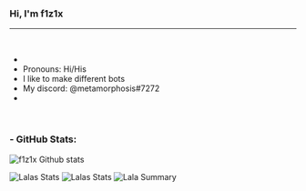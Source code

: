 ### Hi, I'm f1z1x

---

<br />

- 
- Pronouns: Hi/His
- I like to make different bots
- My discord: @metamorphosis#7272
- 

<br/>



### - GitHub Stats:

![f1z1x Github stats](https://github-readme-stats.vercel.app/api?username=f1z1x&theme=radical&show_icons=true&count_private=true)
  
 
![Lalas Stats](https://github-profile-summary-cards.vercel.app/api/cards/repos-per-language?username=f1z1x&theme=solarized_dark)
![Lalas Stats](https://github-profile-summary-cards.vercel.app/api/cards/most-commit-language?username=f1z1x&theme=solarized_dark)
![Lala Summary](https://github-profile-summary-cards.vercel.app/api/cards/profile-details?username=f1z1x&theme=solarized_dark)
